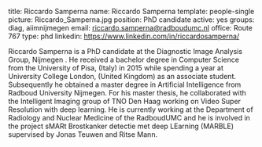 title: Riccardo Samperna
name: Riccardo Samperna
template: people-single
picture: Riccardo_Samperna.jpg
position: PhD candidate
active: yes
groups: diag, aiimnijmegen
email: riccardo.samperna@radboudumc.nl
office: Route 767
type: phd
linkedin: https://www.linkedin.com/in/riccardosamperna/

Riccardo Samperna is a PhD candidate at the Diagnostic Image Analysis Group, Nijmegen . He received a bachelor degree in Computer Science from the University of Pisa, (Italy) in 2015 while spending a year at University College London, (United Kingdom) as an associate student. Subsequently he obtained a master degree in Artificial Intelligence from Radboud University Nijmegen. For his master thesis, he collaborated with the Intelligent Imaging group of TNO Den Haag working on Video Super Resolution with deep learning. He is currently working at the Department of Radiology and Nuclear Medicine of the RadboudUMC and he is involved in the project sMARt Brostkanker detectie met deep LEarning (MARBLE) supervised by Jonas Teuwen and Ritse Mann.
